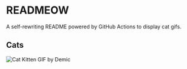 # READMEOW

A self-rewriting README powered by GitHub Actions to display cat gifs.

## Cats

![Cat Kitten GIF by Demic](https://media4.giphy.com/media/3oriO0OEd9QIDdllqo/200.gif?cid=9acd02datri0wy55c9ra4u4xonwgetu5efv6jk8hxa392z1i&ep=v1_gifs_search&rid=200.gif&ct=g)
